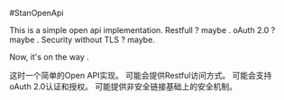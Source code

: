 #StanOpenApi

This is a simple open api implementation.
Restfull ? maybe .
oAuth 2.0 ? maybe .
Security without TLS ? maybe.

Now, it's on the way .

这时一个简单的Open API实现。
可能会提供Restful访问方式。
可能会支持oAuth 2.0认证和授权。
可能提供非安全链接基础上的安全机制。